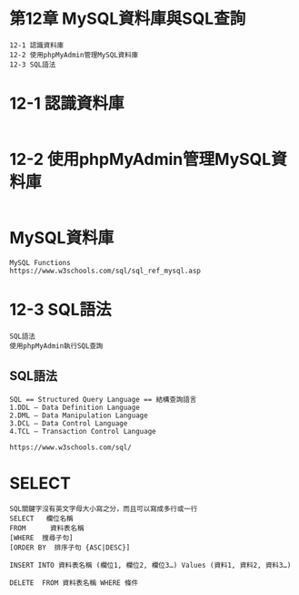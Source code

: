 # 第12章 MySQL資料庫與SQL查詢
```
12-1 認識資料庫
12-2 使用phpMyAdmin管理MySQL資料庫
12-3 SQL語法
```
# 12-1 認識資料庫
```

```
# 12-2 使用phpMyAdmin管理MySQL資料庫
```

```
# MySQL資料庫
```
MySQL Functions
https://www.w3schools.com/sql/sql_ref_mysql.asp
```
# 12-3 SQL語法
```
SQL語法
使用phpMyAdmin執行SQL查詢
```
## SQL語法
```
SQL == Structured Query Language == 結構查詢語言
1.DDL – Data Definition Language
2.DML – Data Manipulation Language
3.DCL – Data Control Language
4.TCL – Transaction Control Language
```
```
https://www.w3schools.com/sql/
```

# SELECT
```
SQL關鍵字沒有英文字母大小寫之分，而且可以寫成多行或一行
SELECT   欄位名稱
FROM      資料表名稱
[WHERE  搜尋子句]
[ORDER BY  排序子句 {ASC|DESC}]
```
```
INSERT INTO 資料表名稱 (欄位1, 欄位2, 欄位3…) Values (資料1, 資料2, 資料3…)
```
```
DELETE  FROM 資料表名稱 WHERE 條件


```

